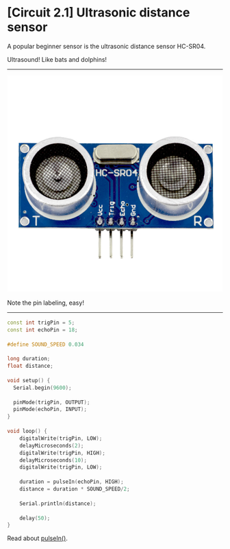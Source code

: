 # [Circuit 2.1] Ultrasonic distance sensor

A popular beginner sensor is the ultrasonic distance sensor HC-SR04.

Ultrasound! Like bats and dolphins!

---

![hc-sr04](../assets/hc-sr04.jpg)

Note the pin labeling, easy!

---

``` c++
const int trigPin = 5;
const int echoPin = 18;

#define SOUND_SPEED 0.034

long duration;
float distance;

void setup() {
  Serial.begin(9600);

  pinMode(trigPin, OUTPUT);
  pinMode(echoPin, INPUT);
}

void loop() {
    digitalWrite(trigPin, LOW);
    delayMicroseconds(2);
    digitalWrite(trigPin, HIGH);
    delayMicroseconds(10);
    digitalWrite(trigPin, LOW);

    duration = pulseIn(echoPin, HIGH);
    distance = duration * SOUND_SPEED/2;

    Serial.println(distance);

    delay(50);
}
```

Read about [pulseIn()](https://reference.arduino.cc/reference/cs/language/functions/advanced-io/pulsein/).
